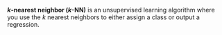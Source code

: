 **$k$-nearest neighbor ($k$-NN)** is an unsupervised learning algorithm where you use the $k$ nearest neighbors to either assign a class or output a regression.